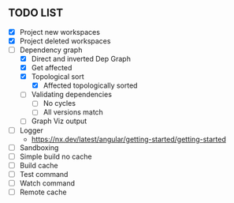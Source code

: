 ## TODO LIST

- [x] Project new workspaces
- [x] Project deleted workspaces
- [ ] Dependency graph
  - [x] Direct and inverted Dep Graph
  - [x] Get affected
  - [x] Topological sort
    - [x] Affected topologically sorted
  - [ ] Validating dependencies
    - [ ] No cycles
    - [ ] All versions match
  - [ ] Graph Viz output
- [ ] Logger
  - https://nx.dev/latest/angular/getting-started/getting-started
- [ ] Sandboxing
- [ ] Simple build no cache
- [ ] Build cache
- [ ] Test command
- [ ] Watch command
- [ ] Remote cache
